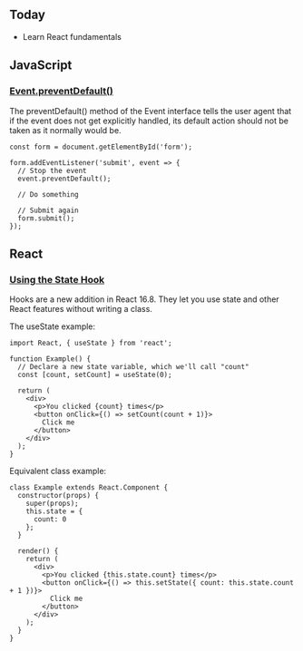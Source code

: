 ## Today
- Learn React fundamentals

## JavaScript

### [Event.preventDefault()](https://developer.mozilla.org/en-US/docs/Web/API/Event/preventDefault)
The preventDefault() method of the Event interface tells the user agent that if the event does not get explicitly handled, its default action should not be taken as it normally would be.

```
const form = document.getElementById('form');

form.addEventListener('submit', event => {
  // Stop the event
  event.preventDefault();

  // Do something

  // Submit again
  form.submit();
});
```

## React

### [Using the State Hook](https://reactjs.org/docs/hooks-state.html)
Hooks are a new addition in React 16.8. They let you use state and other React features without writing a class.

The useState example:
```
import React, { useState } from 'react';

function Example() {
  // Declare a new state variable, which we'll call "count"
  const [count, setCount] = useState(0);

  return (
    <div>
      <p>You clicked {count} times</p>
      <button onClick={() => setCount(count + 1)}>
        Click me
      </button>
    </div>
  );
}
```

Equivalent class example:
```
class Example extends React.Component {
  constructor(props) {
    super(props);
    this.state = {
      count: 0
    };
  }

  render() {
    return (
      <div>
        <p>You clicked {this.state.count} times</p>
        <button onClick={() => this.setState({ count: this.state.count + 1 })}>
          Click me
        </button>
      </div>
    );
  }
}
```